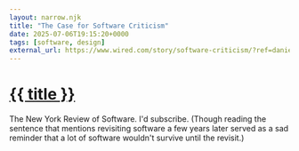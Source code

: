```yaml
---
layout: narrow.njk
title: "The Case for Software Criticism"
date: 2025-07-06T19:15:20+0000
tags: [software, design]
external_url: https://www.wired.com/story/software-criticism/?ref=daniel.pizza
---
```

<h1><a href="{{ external_url }}">{{ title }}</a></h1>

The New York Review of Software. I'd subscribe. (Though reading the sentence that mentions revisiting software a few years later served as a sad reminder that a lot of software wouldn't survive until the revisit.)

